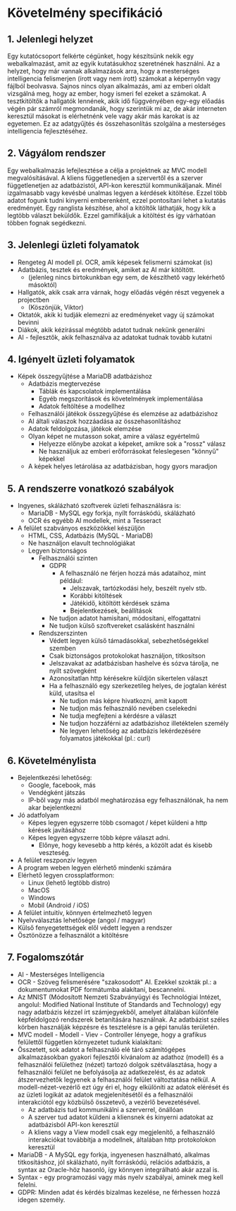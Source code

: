 # Követelmény specifikáció

## 1. Jelenlegi helyzet

Egy kutatócsoport felkérte cégünket, hogy készítsünk nekik egy webalkalmazást, amit az egyik kutatásukhoz szeretnének használni. Az a helyzet, hogy már vannak alkalmazások arra, hogy a mesterséges intelligencia felismerjen (írott vagy nem írott) számokat a képernyőn vagy fájlból beolvasva. Sajnos nincs olyan alkalmazás, ami az emberi oldalt vizsgálná meg, hogy az ember, hogy ismeri fel ezeket a számokat. A tesztkitöltők a hallgatók lennének, akik idő függvényében egy-egy előadás végén pár számról megmondanák, hogy szerintük mi az, de akár interneten keresztül másokat is elérhetnénk vele vagy akár más karokat is az egyetemen. Ez az adatgyűjtés és összehasonlítás szolgálna a mesterséges intelligencia fejlesztéséhez. 

## 2. Vágyálom rendszer

Egy webalkalmazás lefejlesztése a célja a projektnek az MVC modell megvalósításával. A kliens függetlenedjen a szervertől és a szerver függetlenetjen az adatbázistól, API-kon keresztül kommunikáljanak.
Minél izgalmasabb vagy kevésbé unalmas legyen a kérdések kitöltése.
Ezzel több adatot fogunk tudni kinyerni emberenként, ezzel pontosítani lehet a kutatás eredményét.
Egy ranglista készítése, ahol a kitöltők láthatják, hogy kik a legtöbb választ beküldők.
Ezzel gamifikáljuk a kitöltést és így várhatóan többen fognak segédkezni.

## 3. Jelenlegi üzleti folyamatok

- Rengeteg AI modell pl. OCR, amik képesek felismerni számokat (is)
- Adatbázis, tesztek és eredmények, amiket az AI már kitöltött.
  - (jelenleg nincs birtokunkban egy sem, de készíthető vagy lekérhető másoktól)
-  Hallgatók, akik csak arra várnak, hogy előadás végén részt vegyenek a projectben
    - (Köszönjük, Viktor) 
-  Oktatók, akik ki tudják elemezni az eredményeket vagy új számokat bevinni
-  Diákok, akik kézírással mégtöbb adatot tudnak nekünk generálni
-  AI - fejlesztők, akik felhasználva az adatokat tudnak tovább kutatni

## 4. Igényelt üzleti folyamatok

- Képek összegyűjtése a MariaDB adatbázishoz
  - Adatbázis megtervezése
    - Táblák és kapcsolatok implementálása
    - Egyéb megszorítások és követelmények implementálása
    - Adatok feltöltése a modellhez
  - Felhasználói játékok összegyűjtése és elemzése az adatbázishoz
  - AI általi válaszok hozzáadása az összehasonlításhoz
  - Adatok feldolgozása, játékok elemzése
  - Olyan képet ne mutasson sokat, amire a válasz egyértelmű
    - Helyezze előnybe azokat a képeket, amikre sok a "rossz" válasz
    - Ne használjuk az emberi erőforrásokat feleslegesen "könnyű" képekkel
  - A képek helyes letárolása az adatbázisban, hogy gyors maradjon 

## 5. A rendszerre vonatkozó szabályok

- Ingyenes, skálázható szoftverek üzleti felhasználásra is:
  - MariaDB - MySQL egy forkja, nyílt forráskódú, skálázható
  - OCR és egyébb AI modellek, mint a Tesseract
- A felület szabványos eszközökkel készüljön
  - HTML, CSS, Adatbázis (MySQL - MariaDB) 
  - Ne használjon elavult technológiákat
  - Legyen biztonságos
    - Felhasználói szinten
      - GDPR
        - A felhasználó ne férjen hozzá más adataihoz, mint például:
          - Jelszavak, tartózkodási hely, beszélt nyelv stb.
          - Korábbi kitöltések
          - Játékidő, kitöltött kérdések száma
          - Bejelentkezések, beállítások
      - Ne tudjon adatot hamisítani, módosítani, elfogattatni
      - Ne tudjon külső szoftvereket csalásként használni
    - Rendszerszinten
      - Védett legyen külső támadásokkal, sebezhetőségekkel szemben
      - Csak biztonságos protokolokat használjon, titkosítson
      - Jelszavakat az adatbázisban hashelve és sózva tárolja, ne nyílt szövegként
      - Azonosítatlan http kérésekre küldjön sikertelen választ
      - Ha a felhasználó egy szerkezetileg helyes, de jogtalan kérést küld, utasítsa el
        - Ne tudjon más képre hivatkozni, amit kapott
        - Ne tudjon más felhasználó nevében cselekedni
        - Ne tudja megfejteni a kérdésre a választ
        - Ne tudjon hozzáférni az adatbázishoz illetéktelen személy
        - Ne legyen lehetőség az adatbázis lekérdezésére folyamatos játékokkal (pl.: curl)

## 6. Követelménylista

- Bejelentkezési lehetőség:
  - Google, facebook, más
  - Vendégként játszás
  - IP-ből vagy más adatból meghatározása egy felhasználónak, ha nem akar bejelentkezni
- Jó adatfolyam
  - Képes legyen egyszerre több csomagot / képet küldeni a http kérések javításához
  - Képes legyen egyszerre több képre választ adni.
    - Előnye, hogy kevesebb a http kérés, a közölt adat és kisebb veszteség.    
- A felület reszponzív legyen
- A program weben legyen elérhető mindenki számára
- Elérhető legyen crossplatformon:
  - Linux (lehető legtöbb distro)
  - MacOS
  - Windows
  - Mobil (Android / iOS) 
- A felület intuitív, könnyen értelmezhető legyen
- Nyelvválasztás lehetősége (angol / magyar)
- Külső fenyegetettségek elől védett legyen a rendszer
- Ösztönözze a felhasználót a kitöltésre

## 7. Fogalomszótár

- AI - Mesterséges Intelligencia
- OCR - Szöveg felismerésére "szakosodott" AI. Ezekkel szokták pl.: a dokumentumokat PDF formátumba alakítani, bescannelni.
- Az MNIST (Módosított Nemzeti Szabványügyi és Technológiai Intézet, angolul: 
Modified National Institute of Standards and Technology) egy nagy adatbázis kézzel írt számjegyekből, amelyet általában 
különféle képfeldolgozó rendszerek betanítására használnak. Az adatbázist széles körben használják képzésre és tesztelésre 
is a gépi tanulás területén.
- MVC modell - Modell - Viev - Controller lényege, hogy a grafikus felülettől független környezetet tudunk kialakítani:
- Összetett, sok adatot a felhasználó elé táró számítógépes alkalmazásokban gyakori fejlesztői kívánalom az adathoz (modell) és a felhasználói felülethez (nézet) tartozó dolgok szétválasztása, hogy a felhasználói felület ne befolyásolja az adatkezelést, és az adatok átszervezhetők legyenek a felhasználói felület változtatása nélkül. A modell-nézet-vezérlő ezt úgy éri el, hogy elkülöníti az adatok elérését és az üzleti logikát az adatok megjelenítésétől és a felhasználói interakciótól egy közbülső összetevő, a vezérlő bevezetésével.
  - Az adatbázis tud kommunikálni a szerverrel, önállóan
  - A szerver tud adatot küldeni a kliensnek és kinyerni adatokat az adatbázisból API-kon keresztül
  - A kliens vagy a View modell csak egy megjelenítő, a felhasználó interakciókat továbbítja a modellnek, általában http protokolokon keresztül
- MariaDB - A MySQL egy forkja, ingyenesen használható, alkalmas titkosításhoz, jól skálázható, nyílt forráskódú, relációs adatbázis, a syntax az Oracle-höz hasonló, így könnyen integrálható akár azzal is.
- Syntax - egy programozási vagy más nyelv szabályai, aminek meg kell felelni.
- GDPR: Minden adat és kérdés bizalmas kezelése, ne férhessen hozzá idegen személy.
